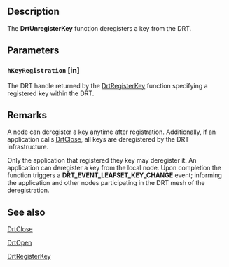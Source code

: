 ## Description

The **DrtUnregisterKey** function deregisters a key from the DRT.

## Parameters

### `hKeyRegistration` [in]

The DRT handle returned by the [DrtRegisterKey](https://learn.microsoft.com/windows/desktop/api/drt/nf-drt-drtregisterkey) function specifying a registered key within the DRT.

## Remarks

A node can deregister a key anytime after registration. Additionally, if an application calls [DrtClose](https://learn.microsoft.com/windows/desktop/api/drt/nf-drt-drtclose), all keys are deregistered by the DRT infrastructure.

Only the application that registered they key may deregister it. An application can deregister a key from the local node. Upon completion the function triggers a **DRT_EVENT_LEAFSET_KEY_CHANGE** event; informing the application and other nodes participating in the DRT mesh of the deregistration.

## See also

[DrtClose](https://learn.microsoft.com/windows/desktop/api/drt/nf-drt-drtclose)

[DrtOpen](https://learn.microsoft.com/windows/desktop/api/drt/nf-drt-drtopen)

[DrtRegisterKey](https://learn.microsoft.com/windows/desktop/api/drt/nf-drt-drtregisterkey)